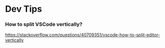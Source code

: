 # Dev Tips

### How to split VSCode vertically?
https://stackoverflow.com/questions/40709351/vscode-how-to-split-editor-vertically
